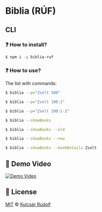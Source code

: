 # Biblia (RÚF)

## CLI

### ❓ How to install?

```bash
$ npm i -g biblia-ruf
```

### ❓ How to use?

The list with commands:

```bash
$ biblia --p="Zsolt 100"
```

```bash
$ biblia --p="Zsolt 100:1"
```

```bash
$ biblia --p="Zsolt 100:1-2"
```

```bash
$ biblia --showBooks
```

```bash
$ biblia --showBooks --old
```

```bash
$ biblia --showBooks --new
```

```bash
$ biblia --showBooks --bookDetails Zsolt
```

## 🎥 Demo Video

[![Demo Video](https://img.youtube.com/vi/99baGzaIYWE/0.jpg)](https://www.youtube.com/watch?v=99baGzaIYWE)

## 📜 License

[MIT][license] © [Kulcsár Rudolf][website]

[license]: /LICENSE
[website]: https://kulcsarrudolf.com/

